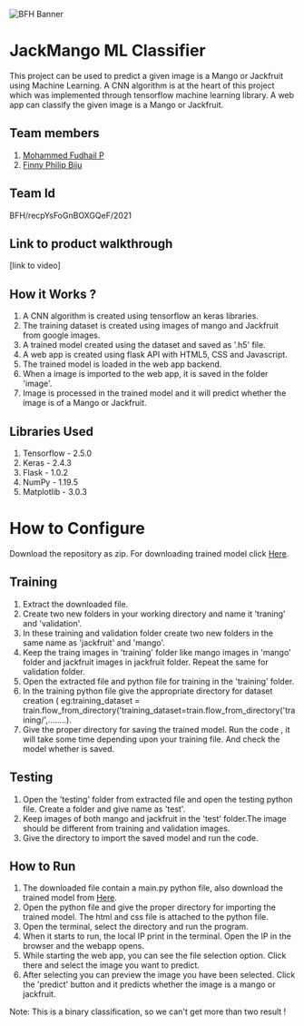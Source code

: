 ![BFH Banner](https://trello-attachments.s3.amazonaws.com/542e9c6316504d5797afbfb9/542e9c6316504d5797afbfc1/39dee8d993841943b5723510ce663233/Frame_19.png)
# JackMango ML Classifier
This project can be used to predict a given image is a Mango or Jackfruit using Machine Learning. A CNN algorithm is at the heart of this project which was implemented through tensorflow machine learning library. A web app can classify the given image is a Mango or Jackfruit.
## Team members
1. [Mohammed Fudhail P](https://github.com/mhdfudhail)
2. [Finny Philip Biju](https://github.com/finnyphilip)
## Team Id
BFH/recpYsFoGnBOXGQeF/2021
## Link to product walkthrough
[link to video]
## How it Works ?
1. A CNN algorithm is created using tensorflow an keras libraries. 
2. The training dataset is created using images of mango and Jackfruit from google images.
3. A trained model created using the dataset and saved as '.h5' file.
4. A web app is created using flask API with HTML5, CSS and Javascript.
5. The trained model is loaded in the web app backend.
6. When a image is imported to the web app, it is saved in the folder 'image'. 
7. Image is processed in the trained model and it will predict whether the image is of a Mango or Jackfruit. 
## Libraries Used
1. Tensorflow - 2.5.0
2. Keras - 2.4.3
3. Flask - 1.0.2
4. NumPy - 1.19.5
5. Matplotlib - 3.0.3
# How to Configure
Download the repository as zip. For downloading trained model click [Here](https://drive.google.com/file/d/1T_zHntA7DccCJKorU_INCcRLe8HGqpDO/view?usp=sharing).
## Training 
1. Extract the downloaded file.
2. Create two new folders in your working directory and name it 'traning' and 'validation'.
3. In these training and validation folder create two new folders in the same name as 'jackfruit' and 'mango'.
4. Keep the traing images in 'training' folder like mango images in 'mango' folder and jackfruit images in jackfruit folder. 
   Repeat the same for validation folder. 
5. Open the extracted file and python file for training in the 'training' folder.
6. In the training python file give the appropriate directory for dataset creation 
( eg:training_dataset = train.flow_from_directory('training_dataset=train.flow_from_directory('training/',........).
7. Give the proper directory for saving the trained model. Run the code , it will take some time depending upon your training file. And check the model whether is saved.
## Testing
1. Open the 'testing' folder from extracted file and open the testing python file. Create a folder and give name as 'test'. 
2. Keep images of both mango and jackfruit in the 'test' folder.The image should be different from training and validation images.
3. Give the directory to import the saved model and run the code.
## How to Run
1. The downloaded file contain a main.py python file, also download the trained model from [Here](https://drive.google.com/file/d/1T_zHntA7DccCJKorU_INCcRLe8HGqpDO/view?usp=sharing). 
2. Open the python file and give the proper directory for importing the trained model. The html and css file is attached to the python file. 
3. Open the terminal, select the directory and run the program. 
4. When it starts to run, the local IP print in the terminal. Open the IP in the browser and the webapp opens.
5. While starting the web app, you can see the file selection option. Click there and select the image you want to predict.
6. After selecting you can preview the image you have been selected. Click the 'predict' button and it predicts whether the image is a mango or jackfruit.

Note: This is a binary classification, so we can't get more than two result !
